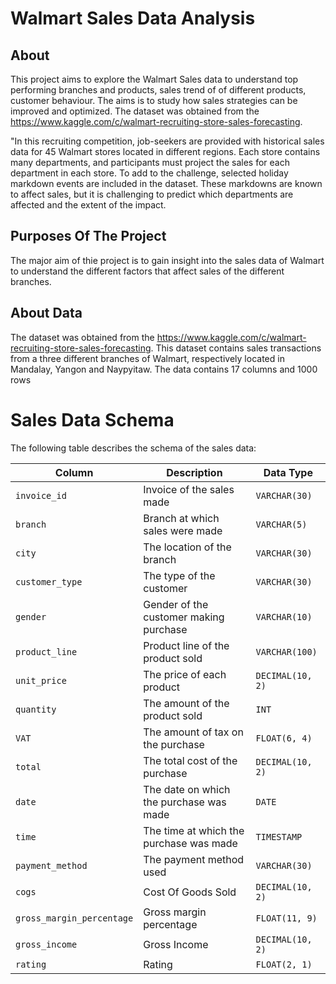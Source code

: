# Walmart Sales Data Analysis

## About
This project aims to explore the Walmart Sales data to understand top performing branches and products,
sales trend of of different products, customer behaviour. The aims is to study how sales strategies can be improved and optimized.
The dataset was obtained from the https://www.kaggle.com/c/walmart-recruiting-store-sales-forecasting.

"In this recruiting competition, job-seekers are provided with historical sales data for 45 Walmart stores located in different regions.
Each store contains many departments, and participants must project the sales for each department in each store. 
To add to the challenge, selected holiday markdown events are included in the dataset. 
These markdowns are known to affect sales, but it is challenging to predict which departments are affected and the extent of the impact.

## Purposes Of The Project
The major aim of thie project is to gain insight into the sales data of Walmart to understand the different factors that affect sales of the different branches.

## About Data
The dataset was obtained from the https://www.kaggle.com/c/walmart-recruiting-store-sales-forecasting. This dataset contains sales transactions from a three different branches of Walmart, respectively located in Mandalay, Yangon and Naypyitaw. The data contains 17 columns and 1000 rows

# Sales Data Schema

The following table describes the schema of the sales data:

| Column                  | Description                                | Data Type          |
|-------------------------|--------------------------------------------|--------------------|
| `invoice_id`            | Invoice of the sales made                  | `VARCHAR(30)`      |
| `branch`                | Branch at which sales were made            | `VARCHAR(5)`       |
| `city`                  | The location of the branch                 | `VARCHAR(30)`      |
| `customer_type`         | The type of the customer                   | `VARCHAR(30)`      |
| `gender`                | Gender of the customer making purchase     | `VARCHAR(10)`      |
| `product_line`          | Product line of the product sold           | `VARCHAR(100)`     |
| `unit_price`            | The price of each product                  | `DECIMAL(10, 2)`   |
| `quantity`              | The amount of the product sold             | `INT`              |
| `VAT`                   | The amount of tax on the purchase          | `FLOAT(6, 4)`      |
| `total`                 | The total cost of the purchase             | `DECIMAL(10, 2)`   |
| `date`                  | The date on which the purchase was made    | `DATE`             |
| `time`                  | The time at which the purchase was made    | `TIMESTAMP`        |
| `payment_method`        | The payment method used                    | `VARCHAR(30)`      |
| `cogs`                  | Cost Of Goods Sold                         | `DECIMAL(10, 2)`   |
| `gross_margin_percentage`| Gross margin percentage                   | `FLOAT(11, 9)`     |
| `gross_income`          | Gross Income                               | `DECIMAL(10, 2)`   |
| `rating`                | Rating                                     | `FLOAT(2, 1)`      |
